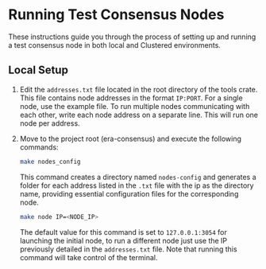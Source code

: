 # Running Test Consensus Nodes

These instructions guide you through the process of setting up and running a test consensus node in both local and Clustered environments.

## Local Setup

1. Edit the `addresses.txt` file located in the root directory of the tools crate. This file contains node addresses in the format `IP:PORT`. For a single node, use the example file. To run multiple nodes communicating with each other, write each node address on a separate line. This will run one node per address.
   
2. Move to the project root (era-consensus) and execute the following commands:

    ```bash
    make nodes_config
    ```

    This command creates a directory named `nodes-config` and generates a folder for each address listed in the `.txt` file with the ip as the directory name, providing essential configuration files for the corresponding node. 
    
    ```bash
    make node IP=<NODE_IP>
    ```

    The default value for this command is set to `127.0.0.1:3054` for launching the initial node, to run a different node just use the IP previously detailed in the `addresses.txt` file. Note that running this command will take control of the terminal.